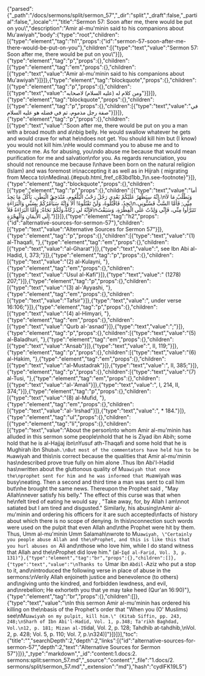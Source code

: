 {"parsed":{"_path":"/docs/sermons/split/sermon_57","_dir":"split","_draft":false,"_partial":false,"_locale":"","title":"Sermon 57:  Soon after me, there would be put on you\\","description":"Amir al-mu'minin said to his companions about Mu'awiyah","body":{"type":"root","children":[{"type":"element","tag":"h1","props":{"id":"sermon-57-soon-after-me-there-would-be-put-on-you"},"children":[{"type":"text","value":"Sermon 57:  Soon after me, there would be put on you\\"}]},{"type":"element","tag":"p","props":{},"children":[{"type":"element","tag":"em","props":{},"children":[{"type":"text","value":"Amir al-mu'minin said to his companions about Mu'awiyah"}]}]},{"type":"element","tag":"blockquote","props":{},"children":[{"type":"element","tag":"p","props":{},"children":[{"type":"text","value":"ومن كلام له (عليه السلام) لاصحابه"}]}]},{"type":"element","tag":"blockquote","props":{},"children":[{"type":"element","tag":"p","props":{},"children":[{"type":"text","value":"في صفة رجل مذموم، ثم في فضله هو عليه السلام"}]}]},{"type":"element","tag":"p","props":{},"children":[{"type":"text","value":"Soon after me, there would be put on you a man with a broad mouth and a\nbig belly. He would swallow whatever he gets and would crave for what he\ndoes not get. You should kill him but (I know) you would not kill him.\nHe would command you to abuse me and to renounce me. As for abusing, you\ndo abuse me because that would mean purification for me and salvation\nfor you. As regards renunciation, you should not renounce me because I\nhave been born on the natural religion (Islam) and was foremost in\naccepting it as well as in Hijrah ( migrating from Mecca to\nMedina).{#epub.html_fref_c83bd1bb_1\n.see-footnote}"}]},{"type":"element","tag":"blockquote","props":{},"children":[{"type":"element","tag":"p","props":{},"children":[{"type":"text","value":"أما إنِّهُ سِيَظْهَرُ عَلَيْكُمْ بَعْدِي رَجُلٌ رَحْبُ الْبُلْعُومِ، مُنْدَحِقُ الْبَطْنِ، يَأْكُلُ مَا يَجِدُ،\nوَيَطْلُبُ مَا لاَ يَجِدُ، فَاقْتُلُوهُ، وَلَنْ تَقْتُلُوهُ! أَلاَ وَإِنَّهُ سَيَأْمُرُكُمْ بِسَبِّي وَالْبَرَاءَةِ\nمِنِّي; فَأَمَّا السَّبُّ فَسُبُّونِي، فَإِنَّهُ لي زَكَاةٌ،وَلَكُمْ نَجَاةٌ; وَأَمَّا الْبَرَاءَةُ فَلاَ\nتَتَبَرَّأُوا مِنِّي، فَإِنِّي وَلِدْتُ عَلَى الْفِطْرَةِ، وَسَبَقْتُ إِلَى الاْيمَانِ وَالْهِجْرَةِ."}]}]},{"type":"element","tag":"h2","props":{"id":"alternative-sources-for-sermon-57"},"children":[{"type":"text","value":"Alternative Sources for Sermon 57"}]},{"type":"element","tag":"p","props":{},"children":[{"type":"text","value":"(1) al-Thaqafi, "},{"type":"element","tag":"em","props":{},"children":[{"type":"text","value":"al-Gharat"}]},{"type":"text","value":", see Ibn Abi al-Hadid, I, 373;"}]},{"type":"element","tag":"p","props":{},"children":[{"type":"text","value":"(2) al-Kulayni, "},{"type":"element","tag":"em","props":{},"children":[{"type":"text","value":"Usul al-Kafi"}]},{"type":"text","value":" (1278) 207;"}]},{"type":"element","tag":"p","props":{},"children":[{"type":"text","value":"(3) al-'Ayyashi, "},{"type":"element","tag":"em","props":{},"children":[{"type":"text","value":"Tafsir"}]},{"type":"text","value":", under verse 16:106;"}]},{"type":"element","tag":"p","props":{},"children":[{"type":"text","value":"(4) al-Himyari, "},{"type":"element","tag":"em","props":{},"children":[{"type":"text","value":"Qurb al-'asnad"}]},{"type":"text","value":";"}]},{"type":"element","tag":"p","props":{},"children":[{"type":"text","value":"(5) al-Baladhuri, "},{"type":"element","tag":"em","props":{},"children":[{"type":"text","value":"Ansab"}]},{"type":"text","value":", II, 119;"}]},{"type":"element","tag":"p","props":{},"children":[{"type":"text","value":"(6) al-Hakim, "},{"type":"element","tag":"em","props":{},"children":[{"type":"text","value":"al-Mustadrak"}]},{"type":"text","value":", II, 385;"}]},{"type":"element","tag":"p","props":{},"children":[{"type":"text","value":"(7) al-Tusi, "},{"type":"element","tag":"em","props":{},"children":[{"type":"text","value":"al-'Amali"}]},{"type":"text","value":", I, 214, II, 374;"}]},{"type":"element","tag":"p","props":{},"children":[{"type":"text","value":"(8) al-Mufid, "},{"type":"element","tag":"em","props":{},"children":[{"type":"text","value":"al-'Irshad"}]},{"type":"text","value":", * 184."}]},{"type":"element","tag":"ul","props":{},"children":[{"type":"element","tag":"li","props":{},"children":[{"type":"text","value":"About the person\nto whom Amir al-mu'minin has alluded in this sermon some people\nhold that he is Ziyad ibn Abih; some hold that he is al-Hajjaj ibn\nYusuf ath-Thaqafi and some hold that he is Mughirah ibn Shu`bah.\nBut most of the commentators have held him to be Mu`awiyah and this\nis correct because the qualities that Amir al-mu'minin has\ndescribed prove true fully on him alone .Thus Ibn Abi'l-Hadid has\nwritten about the gluttonous quality of Mu`awiyah that once the\nprophet sent for him and he was informed that Mu`awiyah was busy\neating. Then a second and third time a man was sent to call him but\nhe brought the same news. Thereupon the Prophet said , \"May Allah\nnever satisfy his belly.\" The effect of this curse was that when he\nfelt tired of eating he would say , \"Take away, for, by Allah I am\nnot satiated but I am tired and disgusted.\" Similarly, his abusing\nAmir al-mu'minin and ordering his officers for it are such accepted\nfacts of history about which there is no scope of denying. In this\nconnection such words were used on the pulpit that even Allah and\nthe Prophet were hit by them. Thus, Umm al-mu'minin Umm Salamah\nwrote to Mu`awiyah, \"Certainly you people abuse Allah and the\nProphet, and this is like this that you hurl abuses on `Ali and\nthose who love him, while I do stand witness that Allah and the\nProphet did love him.\" (al-`Iqd al-Farid, Vol. 3, p. 131)"},{"type":"element","tag":"br","props":{},"children":[]},{"type":"text","value":"\nThanks to `Umar ibn `Abdil-`Aziz who put a stop to it, and\nintroduced the following verse in place of abuse in the sermons:\nVerily Allah enjoineth justice and benevolence (to others) and\ngiving unto the kindred, and forbidden lewdness, and evil, and\nrebellion; He exhorteth you that ye may take heed (Qur'an 16:90)"},{"type":"element","tag":"br","props":{},"children":[]},{"type":"text","value":"\nIn this sermon Amir al-mu'minin has ordered his killing on the\nbasis of the Prophet's order that \"When you (O' Muslims) see\nMu`awiyah on my pulpit, kill him.\" (Kitab Siffin, pp. 243, 248;\nSharh of Ibn Abi'l-Hadid, Vol. 1, p.348; Ta'rikh Baghdad, Vol.\n12, p. 181; Mizan al-I`tidal, Vol. 2, p. 128; Tahdhib at-tahdhib,\nVol. 2, p. 428; Vol. 5, p. 110; Vol. 7, p.\n324)]"}]}]}],"toc":{"title":"","searchDepth":2,"depth":2,"links":[{"id":"alternative-sources-for-sermon-57","depth":2,"text":"Alternative Sources for Sermon 57"}]}},"_type":"markdown","_id":"content:1.docs:2. sermons:split:sermon_57.md","_source":"content","_file":"1.docs/2. sermons/split/sermon_57.md","_extension":"md"},"hash":"cydlFK19L5"}